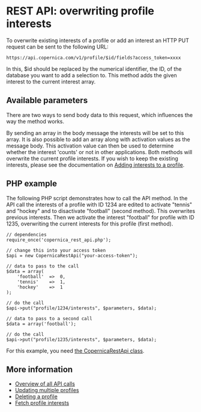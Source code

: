 # REST API: overwriting profile interests
To overwrite existing interests of a profile or add an interest an HTTP PUT 
request can be sent to the following URL:

`https://api.copernica.com/v1/profile/$id/fields?access_token=xxxx`

In this, $id should be replaced by the numerical identifier, the ID, of the database you want to add a selection to. This method adds the given interest to the current interest array.

## Available parameters

There are two ways to send body data to this request, which influences the way 
the method works.

By sending an array in the body message the interests will be set to this array.
It is also possible to add an array along with activation values as the message 
body. This activation value can then be used to determine whether the interest 
'counts' or not in other applications. Both methods will overwrite the current 
profile interests. If you wish to keep the existing interests, please see the 
documentation on [Adding interests to a profile](rest-post-profile-interests).

## PHP example
The following PHP script demonstrates how to call the API method.
In the API call the interests of a profile with ID 1234 are edited to activate 
"tennis" and "hockey" and to disactivate "football" (second method). This overwrites previous 
interests. Then we activate the interest "football" for profile with ID 1235, 
overwriting the current interests for this profile (first method).

    // dependencies
    require_once('copernica_rest_api.php');
    
    // change this into your access token
    $api = new CopernicaRestApi("your-access-token");

    // data to pass to the call
    $data = array(
        'football'  =>  0,
        'tennis'    =>  1,
        'hockey'    =>  1
    );
    
    // do the call
    $api->put("profile/1234/interests", $parameters, $data);

    // data to pass to a second call
    $data = array('football');
    
    // do the call
    $api->put("profile/1235/interests", $parameters, $data);

For this example, you need [the CopernicaRestApi class](rest-php).

## More information
- [Overview of all API calls](rest-api)
- [Updating multiple profiles](rest-put-database-profiles)
- [Deleting a profile](rest-delete-database-profile)
- [Fetch profile interests](rest-get-profile-interests)
